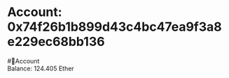 
Account: 0x74f26b1b899d43c4bc47ea9f3a8e229ec68bb136
===================================================
  
#📜Account  
Balance: 124.405 Ether
